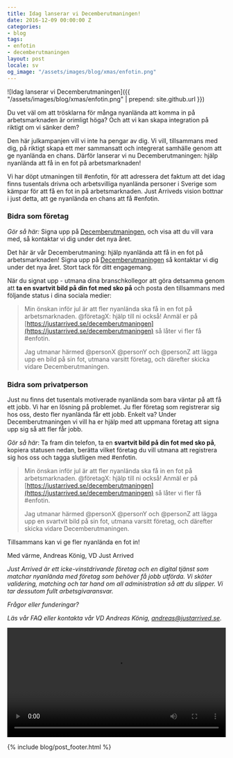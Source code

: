 ```yaml
---
title: Idag lanserar vi Decemberutmaningen!
date: 2016-12-09 00:00:00 Z
categories:
- blog
tags:
- enfotin
- decemberutmaningen
layout: post
locale: sv
og_image: "/assets/images/blog/xmas/enfotin.png"
---
```


![Idag lanserar vi Decemberutmaningen]({{ "/assets/images/blog/xmas/enfotin.png" | prepend: site.github.url }})


Du vet väl om att trösklarna för många nyanlända att komma in på arbetsmarknaden är orimligt höga? Och att vi kan skapa integration på riktigt om vi sänker dem?


Den här julkampanjen vill vi inte ha pengar av dig. Vi vill, tillsammans med dig, på riktigt skapa ett mer sammansatt och integrerat samhälle genom att ge nyanlända en chans. Därför lanserar vi nu Decemberutmaningen: hjälp nyanlända att få in en fot på arbetsmarknaden!


Vi har döpt utmaningen till #enfotin, för att adressera det faktum att det idag finns tusentals drivna och arbetsvilliga nyanlända personer i Sverige som kämpar för att få en fot in på arbetsmarknaden. Just Arriveds vision bottnar i just detta, att ge nyanlända en chans att få #enfotin.


### Bidra som företag

_Gör så här:_ Signa upp på [Decemberutmaningen](https://justarrived.se/decemberutmaningen), och visa att du vill vara med, så kontaktar vi dig under det nya året.

Det här är vår Decemberutmaning: hjälp nyanlända att få in en fot på arbetsmarknaden! Signa upp på [Decemberutmaningen](https://justarrived.se/decemberutmaningen) så kontaktar vi dig under det nya året. Stort tack för ditt engagemang.

När du signat upp - utmana dina branschkollegor att göra detsamma genom att **ta en svartvit bild på din fot med sko på** och posta den tillsammans med följande status i dina sociala medier:

> Min önskan inför jul är att fler nyanlända ska få in en fot på arbetsmarknaden. @företagX: hjälp till ni också! Anmäl er på [https://justarrived.se/decemberutmaningen](https://justarrived.se/decemberutmaningen) så låter vi fler få #enfotin.
>
> Jag utmanar härmed @personX @personY och @personZ att lägga upp en bild på sin fot, utmana varsitt företag, och därefter skicka vidare Decemberutmaningen.


### Bidra som privatperson

Just nu finns det tusentals motiverade nyanlända som bara väntar på att få ett jobb. Vi har en lösning på problemet. Ju fler företag som registrerar sig hos oss, desto fler nyanlända får ett jobb. Enkelt va? Under Decemberutmaningen vi vill ha er hjälp med att uppmana företag att signa upp sig så att fler får jobb.

_Gör så här_: Ta fram din telefon, ta en **svartvit bild på din fot med sko på**, kopiera statusen nedan, berätta vilket företag du vill utmana att registrera sig hos oss och tagga slutligen med #enfotin.

> Min önskan inför jul är att fler nyanlända ska få in en fot på arbetsmarknaden. @företagX: hjälp till ni också! Anmäl er på [https://justarrived.se/decemberutmaningen](https://justarrived.se/decemberutmaningen) så låter vi fler få #enfotin.
>
> Jag utmanar härmed @personX @personY och @personZ att lägga upp en svartvit bild på sin fot, utmana varsitt företag, och därefter skicka vidare Decemberutmaningen.



Tillsammans kan vi ge fler nyanlända en fot in!


Med värme, Andreas König, VD Just Arrived


_Just Arrived är ett icke-vinstdrivande företag och en digital tjänst som matchar nyanlända med företag som behöver få jobb utförda. Vi sköter validering, matching och tar hand om all administration så att du slipper. Vi tar dessutom fullt arbetsgivaransvar._

_Frågor eller funderingar?_

_Läs vår FAQ eller kontakta vår VD Andreas König, [andreas@justarrived.se](mailto:andreas@justarrived.se)._

<video width="100%" controls src="/assets/videos/enfotin-launch.mp4"></video>

{% include blog/post_footer.html %}
